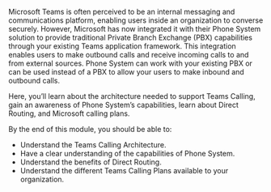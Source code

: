 Microsoft Teams is often perceived to be an internal messaging and communications platform, enabling users inside an organization to converse securely. However, Microsoft has now integrated it with their Phone System solution to provide traditional Private Branch Exchange (PBX) capabilities through your existing Teams application framework. This integration enables users to make outbound calls and receive incoming calls to and from external sources. 
Phone System can work with your existing PBX or can be used instead of a PBX to allow your users to make inbound and outbound calls.

Here, you’ll learn about the architecture needed to support Teams Calling, gain an awareness of Phone System’s capabilities, learn about Direct Routing, and Microsoft calling plans.  

By the end of this module, you should be able to:

- Understand the Teams Calling Architecture.
- Have a clear understanding of the capabilities of Phone System.
- Understand the benefits of Direct Routing.
- Understand the different Teams Calling Plans available to your organization.
